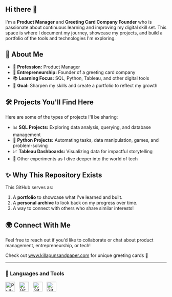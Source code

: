 ## Hi there 👋

I'm a **Product Manager** and **Greeting Card Company Founder** who is passionate about continuous learning and improving my digital skill set. This space is where I document my journey, showcase my projects, and build a portfolio of the tools and technologies I'm exploring.  

## 🌟 About Me  
- 🎯 **Profession:** Product Manager  
- 💌 **Entrepreneurship:** Founder of a greeting card company  
- 📚 **Learning Focus:** SQL, Python, Tableau, and other digital tools  
- 🚀 **Goal:** Sharpen my skills and create a portfolio to reflect my growth  

## 🛠️ Projects You'll Find Here  
Here are some of the types of projects I'll be sharing:  
- 📊 **SQL Projects:** Exploring data analysis, querying, and database management  
- 🐍 **Python Projects:** Automating tasks, data manipulation, games, and problem-solving  
- 📈 **Tableau Dashboards:** Visualizing data for impactful storytelling  
- 🌟 Other experiments as I dive deeper into the world of tech  

## ✨ Why This Repository Exists  
This GitHub serves as:  
1. A **portfolio** to showcase what I've learned and built.  
2. A **personal archive** to look back on my progress over time.  
3. A way to connect with others who share similar interests!  

## 🌍 Connect With Me  
Feel free to reach out if you'd like to collaborate or chat about product management, entrepreneurship, or tech!  

Check out www.killapunsandpaper.com for unique greeting cards 💌

---
### 🧰 Languages and Tools
<img align="left" alt="Python" width="30px" style="padding-right:10px;" src="https://cdn.jsdelivr.net/gh/devicons/devicon/icons/python/python-plain.svg" />          
<img align="left" alt="GitHub" width="30px" style="padding-right:10px;" src="https://cdn.jsdelivr.net/gh/devicons/devicon/icons/github/github-original.svg" />   
<img align="left" alt="GitHub" width="30px" style="padding-right:10px;" src="https://cdn.jsdelivr.net/gh/devicons/devicon@latest/icons/sqlite/sqlite-original.svg" />
<img align="left" alt="GitHub" width="30px" style="padding-right:10px;" src="https://cdn.jsdelivr.net/gh/devicons/devicon@latest/icons/jira/jira-original-wordmark.svg" />
          
          
